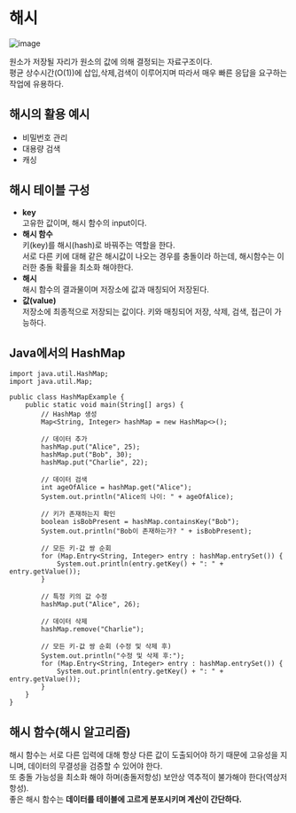 # 해시

![image](https://github.com/dlrkdus/CS_STUDY/assets/99721126/bb12d0dc-4c98-4b6b-87aa-7b2fa1279084)

원소가 저장될 자리가 원소의 값에 의해 결정되는 자료구조이다.<br>
평균 상수시간(O(1))에 삽입,삭제,검색이 이루어지며 따라서 매우 빠른 응답을 요구하는 작업에 유용하다.

## 해시의 활용 예시
- 비밀번호 관리
- 대용량 검색
- 캐싱

## 해시 테이블 구성 
- **key**<br>
  고유한 값이며, 해시 함수의 input이다.
- **해시 함수**<br>
  키(key)를 해시(hash)로 바꿔주는 역할을 한다. <br>
  서로 다른 키에 대해 같은 해시값이 나오는 경우를 충돌이라 하는데, 해시함수는 이러한 충돌 확률을 최소화 해야한다.
- **해시**<br>
  해시 함수의 결과물이며 저장소에 값과 매칭되어 저장된다.
- **값(value)** <br>
  저장소에 최종적으로 저장되는 값이다. 키와 매칭되어 저장, 삭제, 검색, 접근이 가능하다.

## Java에서의 HashMap
```
import java.util.HashMap;
import java.util.Map;

public class HashMapExample {
    public static void main(String[] args) {
        // HashMap 생성
        Map<String, Integer> hashMap = new HashMap<>();

        // 데이터 추가
        hashMap.put("Alice", 25);
        hashMap.put("Bob", 30);
        hashMap.put("Charlie", 22);

        // 데이터 검색
        int ageOfAlice = hashMap.get("Alice");
        System.out.println("Alice의 나이: " + ageOfAlice);

        // 키가 존재하는지 확인
        boolean isBobPresent = hashMap.containsKey("Bob");
        System.out.println("Bob이 존재하는가? " + isBobPresent);

        // 모든 키-값 쌍 순회
        for (Map.Entry<String, Integer> entry : hashMap.entrySet()) {
            System.out.println(entry.getKey() + ": " + entry.getValue());
        }

        // 특정 키의 값 수정
        hashMap.put("Alice", 26);

        // 데이터 삭제
        hashMap.remove("Charlie");

        // 모든 키-값 쌍 순회 (수정 및 삭제 후)
        System.out.println("수정 및 삭제 후:");
        for (Map.Entry<String, Integer> entry : hashMap.entrySet()) {
            System.out.println(entry.getKey() + ": " + entry.getValue());
        }
    }
}
```
  
## 해시 함수(해시 알고리즘)
해시 함수는 서로 다른 입력에 대해 항상 다른 값이 도출되어야 하기 때문에 고유성을 지니며, 데이터의 무결성을 검증할 수 있어야 한다. <br>
또 충돌 가능성을 최소화 해야 하며(충돌저항성) 보안상 역추적이 불가해야 한다(역상저항성). <br>
좋은 해시 함수는 **데이터를 테이블에 고르게 분포시키며 계산이 간단하다.**



